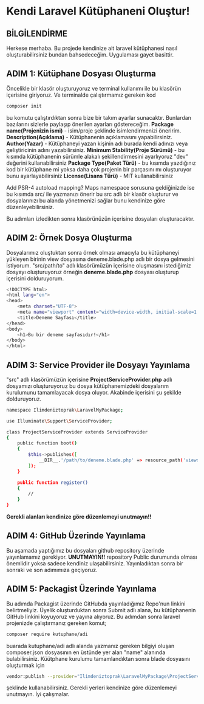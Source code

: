 # Kendi Laravel Kütüphaneni Oluştur!

## BİLGİLENDİRME

Herkese merhaba. Bu projede kendinize ait laravel kütüphanesi nasıl oluşturabilirsiniz bundan bahsedeceğim. Uygulaması gayet basittir.

## ADIM 1: Kütüphane Dosyası Oluşturma

Öncelikle bir klasör oluşturuyoruz ve terminal kullanımı ile bu klasörün içerisine giriyoruz. Ve terminalde çalıştırmamız gereken kod

```bash
composer init
```
bu komutu çalıştırdıktan sonra bize bir takım ayarlar sunacaktır. Bunlardan bazılarını sizlerle paylaşıp önerilen ayarları göstereceğim.
**Package name(Projenizin ismi)** - isim/proje şeklinde isimlendirmenizi öneririm.
**Description(Açıklama)** - Kütüphanenin açıklamasını yapabilirsiniz.
**Author(Yazar)** - Kütüphaneyi yazan kişinin adı burada kendi adınızı veya geliştiricinin adını yazabilirsiniz.
**Minimum Stability(Proje Sürümü)** - bu kısımda kütüphanenin sürümle alakalı şekillendirmesini ayarlıyoruz "dev" değerini kullanabilirsiniz
**Package Type(Paket Türü)** - bu kısımda yazdığınız kod bir kütüphane mi yoksa daha çok projenin bir parçasını mı oluşturuyor bunu ayarlayabilirsiniz
**License(Lisans Türü)** - MIT kullanabilirsiniz 

Add PSR-4 autoload mapping? Maps namespace sorusuna geldiğinizde ise bu kısımda src/ ile yazmanızı önerir bu src adlı bir klasör oluşturur ve dosyalarınızı bu alanda yönetmenizi sağlar bunu kendinize göre düzenleyebilirsiniz.

Bu adımları izledikten sonra klasörünüzün içerisine dosyaları oluşturacaktır.

## ADIM 2: Örnek Dosya Oluşturma

Dosyalarımız oluştuktan sonra örnek olması amacıyla bu kütüphaneyi yükleyen birinin view dosyasına deneme.blade.php adlı bir dosya gelmesini istiyorum. "src/path/to"  adlı klasörümüzün içerisine oluşmasını istediğimiz dosyayı oluşturuyoruz örneğin **deneme.blade.php** dosyası oluşturup içerisini dolduruyorum.

```bash
<!DOCTYPE html>
<html lang="en">
<head>
    <meta charset="UTF-8">
    <meta name="viewport" content="width=device-width, initial-scale=1.0">
    <title>Deneme Sayfası</title>
</head>
<body>
    <h1>Bu bir deneme sayfasıdır!</h1>
</body>
</html>
```

## ADIM 3: Service Provider ile Dosyayı Yayınlama

"src" adlı klasörümüzün içerisine **ProjectServiceProvider.php** adlı dosyamızı oluşturuyoruz bu dosya kütüphanemizdeki dosyalarım kurulumunu tamamlayacak dosya oluyor. Akabinde içerisini şu şekilde dolduruyoruz.

```bash
namespace Ilimdeniztoprak\LaravelMyPackage;

use Illuminate\Support\ServiceProvider;

class ProjectServiceProvider extends ServiceProvider
{
    public function boot()
    {
        $this->publishes([
            __DIR__.'/path/to/deneme.blade.php' => resource_path('views/deneme.blade.php'),
        ]);
    }

    public function register()
    {
        //
    }
}
```
**Gerekli alanları kendinize göre düzenlemeyi unutmayın!!**

## ADIM 4: GitHub Üzerinde Yayınlama

Bu aşamada yaptığımız bu dosyaları github repository üzerinde yayınlamamız gerekiyor. **UNUTMAYIN!!** repository Public durumunda olması önemlidir yoksa sadece kendiniz ulaşabilirsiniz. Yayınladıktan sonra bir sonraki ve son adımımıza geçiyoruz.

## ADIM 5: Packagist Üzerinde Yayınlama

Bu adımda Packagist üzerinde GitHubda yayınladığımız Repo'nun linkini belirtmeliyiz. Üyelik oluşturduktan sonra Submit adlı alana, bu kütüphanenin GitHub linkini koyuyoruz ve yayına alıyoruz. Bu adımdan sonra laravel projenizde çalıştırmanız gereken komut;

```bash
composer require kutuphane/adi
```

buarada kutuphane/adi adlı alanda yazmanız gereken bilgiyi oluşan composer.json dosyasının en üstünde yer alan "name" alanında bulabilirsiniz. Küütphane kurulumu tamamlandıktan sonra blade dosyasını oluşturmak için 

```bash
vendor:publish --provider="Ilimdeniztoprak\LaravelMyPackage\ProjectServiceProvider"
```
şeklinde kullanabilirsiniz. Gerekli yerleri kendinize göre düzenlemeyi unutmayın. İyi çalışmalar.

